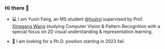 ### Hi there 👋

- :computer: I am Yuxin Fang, an MS student @[hustvl](https://github.com/hustvl) supervised by Prof. [Xinggang Wang](http://xinggangw.info) studying Computer Vision & Pattern Recognition with a special focus on 2D visual understanding & representation learning. 

- :telescope: I am looking for a Ph.D. position starting in 2023 fall.
